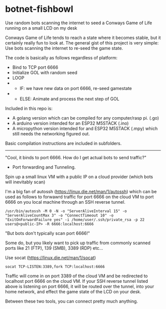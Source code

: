 # botnet-fishbowl
Use random bots scanning the internet to seed a Conways Game of Life running on a small LCD on my desk

Conways Game of Life tends to reach a state where it becomes stable, but it certainly really fun to look at. The general gist of this project is very simple: Use bots scanning the internet to re-seed the game state.

The code is basically as follows regardless of platform:
* Bind to TCP port 6666
* Initialize GOL with random seed
* LOOP
* * IF: we have new data on port 6666, re-seed gamestate
* * ELSE: Animate and process the next step of GOL

Included in this repo is:
* A golang version which can be compiled for any computer/rasp pi. (.go)
* A arduino version intended for an ESP32 M5STACK (.ino)
* A micropython version intended for and ESP32 M5STACK (.mpy) which still needs the networking figured out.

Basic compilation instructions are included in subfolders.

---

"Cool, it binds to port 6666. How do I get actual bots to send traffic?"
* Port forwarding and Tunneling.

Spin up a small linux VM with a public IP on a cloud provider (which bots will inevitably scan)

I'm a big fan of autossh (https://linux.die.net/man/1/autossh) which can be used as follows to forwawrd traffic for port 6666 on the cloud VM to port 6666 on you local machine through an SSH reverse tunnel.

```
/usr/bin/autossh -M 0 -N -o "ServerAliveInterval 15" -o "ServerAliveCountMax 3" -o "ConnectTimeout 10" -o "ExitOnForwardFailure yes" -i /home/user/.ssh/private_rsa -p 22 users@<public-IP> -R 6666:localhost:6666
```

"But bots don't typically scan port 6666!"

Some do, but you likely want to pick up traffic from commonly scanned ports like 21 (FTP), 139 (SMB), 3389 (RDP) etc...

Use socat (https://linux.die.net/man/1/socat)

```
socat TCP-LISTEN:3389,fork TCP:localhost:6666
```

Traffic will come in on port 3389 of the cloud VM and be redirected to localhost port 6666 on the cloud VM. If your SSH reverse tunnel listed above is listening on port 6666, it will be routed over the tunnel, into your home network, and effect the game state of the LCD on your desk.


Between these two tools, you can connect pretty much anything.